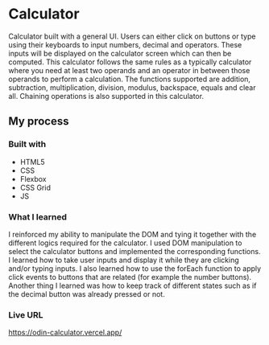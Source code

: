 # Calculator

Calculator built with a general UI. Users can either click on buttons or type using their keyboards to input numbers, decimal and operators. These inputs will be displayed on the calculator screen which can then be computed. This calculator follows the same rules as a typically calculator where you need at least two operands and an operator in between those operands to perform a calculation. The functions supported are addition, subtraction, multiplication, division, modulus, backspace, equals and clear all. Chaining operations is also supported in this calculator.

## My process

### Built with

- HTML5
- CSS
- Flexbox
- CSS Grid
- JS

### What I learned

I reinforced my ability to manipulate the DOM and tying it together with the different logics required for the calculator. I used DOM manipulation to select the calculator buttons and implemented the corresponding functions. I learned how to take user inputs and display it while they are clicking and/or typing inputs. I also learned how to use the forEach function to apply click events to buttons that are related (for example the number buttons). Another thing I learned was how to keep track of different states such as if the decimal button was already pressed or not.

### Live URL

https://odin-calculator.vercel.app/
